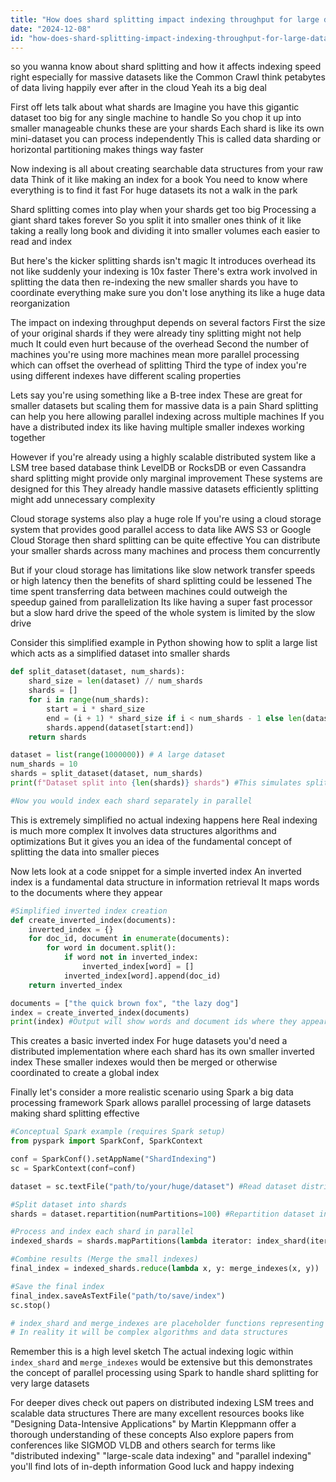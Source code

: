 ```yaml
---
title: "How does shard splitting impact indexing throughput for large datasets like Common Crawl on cloud storage systems?"
date: "2024-12-08"
id: "how-does-shard-splitting-impact-indexing-throughput-for-large-datasets-like-common-crawl-on-cloud-storage-systems"
---
```


 so you wanna know about shard splitting and how it affects indexing speed right especially for massive datasets like the Common Crawl  think petabytes of data living happily ever after in the cloud  Yeah its a big deal

First off lets talk about what shards are  Imagine you have this gigantic dataset too big for any single machine to handle  So you chop it up into smaller manageable chunks these are your shards  Each shard is like its own mini-dataset you can process independently This is called data sharding or horizontal partitioning makes things way faster

Now indexing is all about creating searchable data structures from your raw data  Think of it like making an index for a book  You need to know where everything is to find it fast  For huge datasets its not a walk in the park

Shard splitting comes into play when your shards get too big  Processing a giant shard takes forever  So you split it into smaller ones  think of it like taking a really long book and dividing it into smaller volumes each easier to read and index

But here's the kicker splitting shards isn't magic  It introduces overhead its not like suddenly your indexing is 10x faster  There's extra work involved in splitting the data then re-indexing the new smaller shards  you have to coordinate everything make sure you don't lose anything its like a huge data reorganization

The impact on indexing throughput depends on several factors  First the size of your original shards if they were already tiny splitting might not help much  It could even hurt because of the overhead  Second the number of machines you're using more machines mean more parallel processing which can offset the overhead of splitting  Third the type of index you're using different indexes have different scaling properties

Lets say you're using something like a B-tree index  These are great for smaller datasets but scaling them for massive data is a pain  Shard splitting can help you here allowing parallel indexing across multiple machines  If you have a distributed index its like having multiple smaller indexes working together

However if you're already using a highly scalable distributed system like a LSM tree based database think LevelDB or RocksDB or even Cassandra  shard splitting might provide only marginal improvement  These systems are designed for this  They already handle massive datasets efficiently   splitting might add unnecessary complexity

Cloud storage systems also play a huge role  If you're using a cloud storage system that provides good parallel access to data like AWS S3 or Google Cloud Storage  then shard splitting can be quite effective  You can distribute your smaller shards across many machines and process them concurrently

But if your cloud storage has limitations  like slow network transfer speeds or high latency  then the benefits of shard splitting could be lessened  The time spent transferring data between machines could outweigh the speedup gained from parallelization Its like having a super fast processor but a slow hard drive the speed of the whole system is limited by the slow drive

Consider this simplified example in Python showing how to split a large list which acts as a simplified dataset into smaller shards

```python
def split_dataset(dataset, num_shards):
    shard_size = len(dataset) // num_shards
    shards = []
    for i in range(num_shards):
        start = i * shard_size
        end = (i + 1) * shard_size if i < num_shards - 1 else len(dataset)
        shards.append(dataset[start:end])
    return shards

dataset = list(range(1000000)) # A large dataset
num_shards = 10
shards = split_dataset(dataset, num_shards)
print(f"Dataset split into {len(shards)} shards") #This simulates splitting a dataset

#Now you would index each shard separately in parallel
```

This is extremely simplified no actual indexing happens here  Real indexing is much more complex  It involves data structures algorithms and optimizations  But it gives you an idea of the fundamental concept of splitting the data into smaller pieces

Now lets look at a code snippet for a simple inverted index  An inverted index is a fundamental data structure in information retrieval  It maps words to the documents where they appear

```python
#Simplified inverted index creation
def create_inverted_index(documents):
    inverted_index = {}
    for doc_id, document in enumerate(documents):
        for word in document.split():
            if word not in inverted_index:
                inverted_index[word] = []
            inverted_index[word].append(doc_id)
    return inverted_index

documents = ["the quick brown fox", "the lazy dog"]
index = create_inverted_index(documents)
print(index) #Output will show words and document ids where they appear
```

This creates a basic inverted index  For huge datasets  you'd need a distributed implementation  where each shard has its own smaller inverted index  These smaller indexes would then be merged or otherwise coordinated to create a global index

Finally let's  consider a more realistic scenario using Spark a big data processing framework  Spark allows parallel processing of large datasets making shard splitting effective

```python
#Conceptual Spark example (requires Spark setup)
from pyspark import SparkConf, SparkContext

conf = SparkConf().setAppName("ShardIndexing")
sc = SparkContext(conf=conf)

dataset = sc.textFile("path/to/your/huge/dataset") #Read dataset distributed across nodes

#Split dataset into shards
shards = dataset.repartition(numPartitions=100) #Repartition dataset into many partitions

#Process and index each shard in parallel
indexed_shards = shards.mapPartitions(lambda iterator: index_shard(iterator)) #Apply indexing function to each partition

#Combine results (Merge the small indexes)
final_index = indexed_shards.reduce(lambda x, y: merge_indexes(x, y))

#Save the final index
final_index.saveAsTextFile("path/to/save/index")
sc.stop()

# index_shard and merge_indexes are placeholder functions representing the actual indexing and merging logic
# In reality it will be complex algorithms and data structures
```

Remember this is a high level sketch  The actual indexing logic within `index_shard` and `merge_indexes` would be extensive  but this demonstrates the concept of parallel processing using Spark to handle shard splitting for very large datasets

For deeper dives  check out papers on distributed indexing  LSM trees  and scalable data structures  There are many excellent resources  books like "Designing Data-Intensive Applications" by Martin Kleppmann offer a thorough understanding of these concepts  Also explore papers from conferences like SIGMOD VLDB and others  search for terms like "distributed indexing" "large-scale data indexing" and "parallel indexing"  you'll find lots of in-depth information  Good luck and happy indexing
